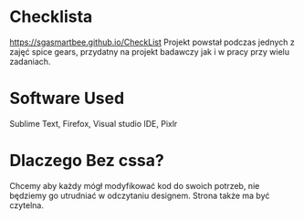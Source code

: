 # Checklista
https://sgasmartbee.github.io/CheckList Projekt powstał podczas jednych z zajęć spice gears, przydatny na projekt badawczy jak i w pracy przy wielu zadaniach.
# Software Used
Sublime Text, Firefox, Visual studio IDE, Pixlr
# Dlaczego Bez cssa?
Chcemy aby każdy mógł modyfikować kod do swoich potrzeb, nie będziemy go utrudniać w odczytaniu designem. Strona także ma być czytelna.
